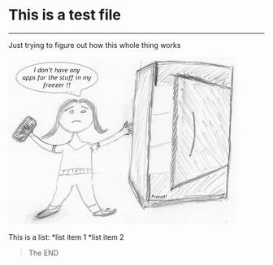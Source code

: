 # This is a test file
___

Just trying to figure out how this whole thing works

![alt text](images/no_apps.png)

This is a list:
*list item 1
*list item 2

> The END
